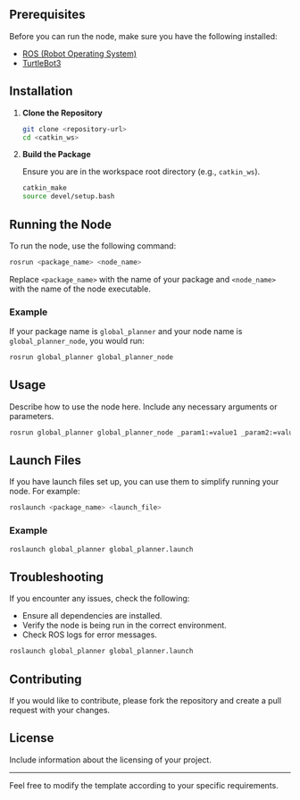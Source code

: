## Prerequisites

Before you can run the node, make sure you have the following installed:
- [ROS (Robot Operating System)](http://wiki.ros.org/ROS/Installation)
- [TurtleBot3](https://emanual.robotis.com/docs/en/platform/turtlebot3/quick-start/)

## Installation

1. **Clone the Repository**

    ```bash
    git clone <repository-url>
    cd <catkin_ws>
    ```

2. **Build the Package**

    Ensure you are in the workspace root directory (e.g., `catkin_ws`).

    ```bash
    catkin_make
    source devel/setup.bash
    ```

## Running the Node

To run the node, use the following command:

```bash
rosrun <package_name> <node_name>
```

Replace `<package_name>` with the name of your package and `<node_name>` with the name of the node executable.

### Example

If your package name is `global_planner` and your node name is `global_planner_node`, you would run:

```bash
rosrun global_planner global_planner_node
```

## Usage

Describe how to use the node here. Include any necessary arguments or parameters.

```bash
rosrun global_planner global_planner_node _param1:=value1 _param2:=value2
```

## Launch Files

If you have launch files set up, you can use them to simplify running your node. For example:

```bash
roslaunch <package_name> <launch_file>
```

### Example

```bash
roslaunch global_planner global_planner.launch
```

## Troubleshooting

If you encounter any issues, check the following:
- Ensure all dependencies are installed.
- Verify the node is being run in the correct environment.
- Check ROS logs for error messages.

```bash
roslaunch global_planner global_planner.launch
```

## Contributing

If you would like to contribute, please fork the repository and create a pull request with your changes.

## License

Include information about the licensing of your project.

---

Feel free to modify the template according to your specific requirements.
